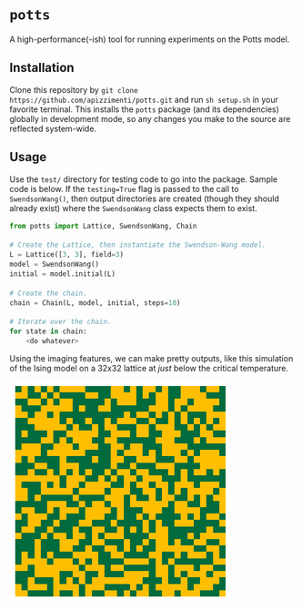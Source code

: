 # `potts`
A high-performance(-ish) tool for running experiments on the Potts model.

## Installation
Clone this repository by `git clone https://github.com/apizzimenti/potts.git`
and run `sh setup.sh` in your favorite terminal. This installs the `potts` package
(and its dependencies) globally in development mode, so any changes you make to
the source are reflected system-wide.

## Usage
Use the `test/` directory for testing code to go into the package. Sample code
is below. If the `testing=True` flag is passed to the call to `SwendsonWang()`,
then output directories are created (though they should already exist) where the
`SwendsonWang` class expects them to exist.

```python
from potts import Lattice, SwendsonWang, Chain

# Create the Lattice, then instantiate the Swendson-Wang model.
L = Lattice([3, 3], field=3)
model = SwendsonWang()
initial = model.initial(L)

# Create the chain.
chain = Chain(L, model, initial, steps=10)

# Iterate over the chain.
for state in chain:
    <do whatever>
```

Using the imaging features, we can make pretty outputs, like this simulation of
the Ising model on a 32x32 lattice at _just_ below the critical temperature.

![States of the Lenz-Ising model on a 32x32 lattice.](test/output/figures/lattice.gif)